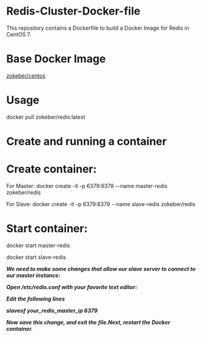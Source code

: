 # Redis-Cluster-Docker-file

This repository contains a Dockerfile to build a Docker Image for Redis in CentOS 7.

# Base Docker Image

[zokeber/centos](https://hub.docker.com/r/zokeber/centos/)

# Usage

docker pull zokeber/redis:latest

# Create and running a container

# Create container:

For Master:
docker create -it -p 6379:6379 --name master-redis zokeber/redis

For Slave:
docker create -it -p 6379:6379 --name slave-redis zokeber/redis

# Start container:

docker start master-redis

docker start slave-redis

***We need to make some changes that allow our slave server to connect to our master instance:***

 ***Open /etc/redis.conf with your favorite text editor:***
 
 ***Edit the following lines***
 
 ***slaveof your_redis_master_ip 6379***
 
 ***Now save this change, and exit the file.Next, restart the Docker container.***
 






